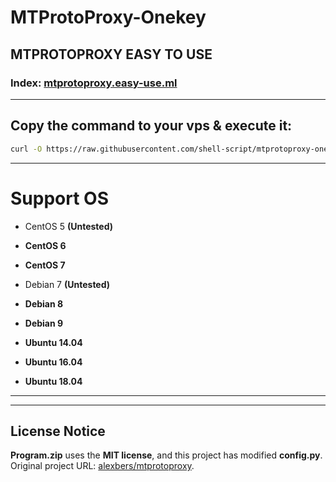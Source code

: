 # MTProtoProxy-Onekey
## MTPROTOPROXY EASY TO USE
### Index: [mtprotoproxy.easy-use.ml](https://mtprotoproxy.easy-use.ml)
- - -
## Copy the command to your vps & execute it:
```bash
curl -O https://raw.githubusercontent.com/shell-script/mtprotoproxy-onekey/master/mtprotoproxy-go.sh && bash mtprotoproxy-go.sh
```
- - -
# Support OS
+ CentOS 5 **(Untested)** <br>
+ **CentOS 6** <br>
+ **CentOS 7** <br>

+ Debian 7 **(Untested)** <br>
+ **Debian 8** <br>
+ **Debian 9** <br>

+ **Ubuntu 14.04** <br>
+ **Ubuntu 16.04** <br>
+ **Ubuntu 18.04** <br>
- - -
- - -
## License Notice
**Program.zip** uses the **MIT license**, and this project has modified **config.py**.<br>
Original project URL: [alexbers/mtprotoproxy](https://github.com/alexbers/mtprotoproxy).
